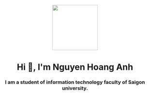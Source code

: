 <div align="center">
  <img height="150" src="https://media.giphy.com/media/M9gbBd9nbDrOTu1Mqx/giphy.gif"  />
</div>

<h1 align="center">Hi 👋, I'm Nguyen Hoang Anh</h1>
<h3 align="center">I am a student of information technology faculty of Saigon university.</h3>

<!--
<img align="right" alt="Coding" width="450" height = "350" src="https://miro.medium.com/max/1360/0*7Q3yvSIv_t0ioJ-Z.gif">
# 💫 About Me:
<br>🔭 I’m currently working on building personal projects to sharpen my backend skills.<br><br>🌱 I’m currently learning JavaScript, Spring Boot, and React.<br><br>👯 I’m looking to collaborate on beginner-friendly backend or full-stack projects.<br><br>🤝 I’m looking for help with best practices in backend development and API design.<br><br>💬 Ask me about anything related to JavaScript or my learning journey as a future backend engineer.<br><br>⚡ Fun fact: I love turning caffeine into clean, readable code ☕
-->
<!--
## 🌐 Socials:
[![Facebook](https://img.shields.io/badge/Facebook-%231877F2.svg?logo=Facebook&logoColor=white)](https://www.facebook.com/hoang.anh.182242) [![Instagram](https://img.shields.io/badge/Instagram-%23E4405F.svg?logo=Instagram&logoColor=white)](https://www.instagram.com/nhgawh/)  [![LinkedIn](https://img.shields.io/badge/LinkedIn-%230077B5.svg?logo=linkedin&logoColor=white)](https://linkedin.com/in/hanh05) [![email](https://img.shields.io/badge/Email-D14836?logo=gmail&logoColor=white)](mailto:nha261105@gmail.com) 
-->
<!-- # 💻 Language and tools:
[![My Skills](https://skillicons.dev/icons?i=cpp,java,html,css,js,spring,mysql,react,ubuntu,vscode,figma,git,idea,sublime,notion&perline=15)](https://skillicons.dev) 
-->

<!--
# 📊 GitHub Stats:
![](https://github-readme-stats.vercel.app/api?username=hoanganhswe&theme=react&hide_border=false&include_all_commits=false&count_private=false)

---
[![](https://visitcount.itsvg.in/api?id=hoanganhswe&icon=0&color=0)](https://visitcount.itsvg.in)

-->

